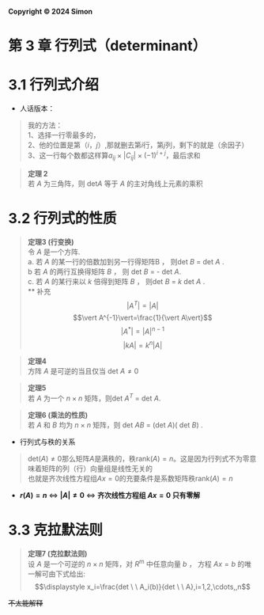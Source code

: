**Copyright © 2024 Simon**
# 第 3 章 行列式（determinant）
# 3.1 行列式介绍
* 人话版本：
>我的方法：  
>1、选择一行零最多的，  
>2、他的位置是第（$i$，$j$）,那就删去第$i$行，第$j$列，剩下的就是（余因子）  
>3、这一行每个数都这样算$a_{ij} \times |C_{ij}| \times (-1)^{i+j}$，最后求和

>**定理 2**   
>若 $A$ 为三角阵，则 det$A$ 等于 $A$ 的主对角线上元素的乘积

# 3.2  行列式的性质
>**定理3 (行变换)**    
>令 $A$ 是一个方阵.  
>a. 若 $A$  的某一行的倍数加到另一行得矩阵B ， 则det $B$ = det $A$ .  
>b 若 $A$ 的两行互换得矩阵 $B$ ， 则 det $B$ = - det $A$.  
>c. 若 $A$ 的某行来以 $k$ 倍得到矩阵 $B$  ， 则det $B$ = $k$ det $A$ .    
>** 补充  
>$$\vert A^T\vert=\vert A\vert$$
>$$\vert A^{-1}\vert=\frac{1}{\vert A\vert}$$
>$$|A^{*}|=|A|^{n - 1}$$
>$$\vert kA\vert=k^{n}\vert A\vert$$

>**定理4**  
> 方阵 $A$ 是可逆的当且仅当 det $A \neq 0$

>**定理5**  
> 若 $A$ 为一个 $n \times n$ 矩阵，则det $A^T$ = det $A$.

>**定理6 (乘法的性质)**  
若 $A$ 和 $B$ 均为 $n \times n$ 矩阵，则 det $AB$ = (det $A$)( det $B$) .

* 行列式与秩的关系  
>$\text{det}(A)\neq0$那么矩阵$A$是满秩的，秩$\text{rank}(A) = n$。这是因为行列式不为零意味着矩阵的列（行）向量组是线性无关的  
>也就是齐次线性方程组$Ax=0$的充要条件是系数矩阵秩$\text{rank}(A) = n$

* **$r(A) = n$**  $\Leftrightarrow$  **$|A| \neq 0$**  $\Leftrightarrow$  **齐次线性方程组 $Ax = 0$ 只有零解**

# 3.3 克拉默法则
>**定理7 (克拉默法则)**  
设 $A$ 是一个可逆的 $n \times n$ 矩阵，对 $R$<sup>m</sup> 中任意向量 $b$ ， 方程 $Ax =b$ 的唯一解可由下式给出:  
$$\displaystyle x_i=\frac{det \ \ A_i(b)}{det \ \ A},i=1,2,\cdots,,n$$

~~不太能解释~~

